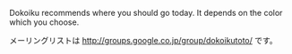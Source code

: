 Dokoiku recommends where you should go today. It depends on the color which you choose.

メーリングリストは http://groups.google.co.jp/group/dokoikutoto/ です。